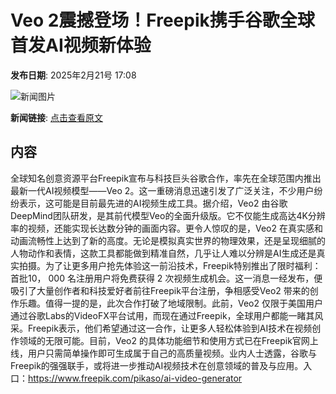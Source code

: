 # Veo 2震撼登场！Freepik携手谷歌全球首发AI视频新体验

**发布日期**: 2025年2月21号 17:08

![新闻图片](https://upload.chinaz.com/2025/0221/6387575449900827544965526.png)

**新闻链接**: [点击查看原文](https://www.aibase.com/zh/news/15613)

## 内容

全球知名创意资源平台Freepik宣布与科技巨头谷歌合作，率先在全球范围内推出最新一代AI视频模型——Veo 2。这一重磅消息迅速引发了广泛关注，不少用户纷纷表示，这可能是目前最先进的AI视频生成工具。据介绍，Veo2 由谷歌DeepMind团队研发，是其前代模型Veo的全面升级版。它不仅能生成高达4K分辨率的视频，还能实现长达数分钟的画面内容。更令人惊叹的是，Veo2 在真实感和动画流畅性上达到了新的高度。无论是模拟真实世界的物理效果，还是呈现细腻的人物动作和表情，这款工具都能做到精准自然，几乎让人难以分辨是AI生成还是真实拍摄。为了让更多用户抢先体验这一前沿技术，Freepik特别推出了限时福利：首批10， 000 名注册用户将免费获得 2 次视频生成机会。这一消息一经发布，便吸引了大量创作者和科技爱好者前往Freepik平台注册，争相感受Veo2 带来的创作乐趣。值得一提的是，此次合作打破了地域限制。此前，Veo2 仅限于美国用户通过谷歌Labs的VideoFX平台试用，而现在通过Freepik，全球用户都能一睹其风采。Freepik表示，他们希望通过这一合作，让更多人轻松体验到AI技术在视频创作领域的无限可能。目前，Veo2 的具体功能细节和使用方式已在Freepik官网上线，用户只需简单操作即可生成属于自己的高质量视频。业内人士透露，谷歌与Freepik的强强联手，或将进一步推动AI视频技术在创意领域的普及与应用。入口：https://www.freepik.com/pikaso/ai-video-generator
